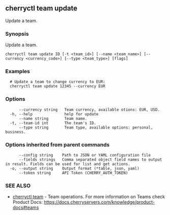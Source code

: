 ## cherryctl team update

Update a team.

### Synopsis

Update a team.

```
cherryctl team update ID [-t <team_id>] [--name <team_name>] [--currency <currency_code>] [--type <team_type>] [flags]
```

### Examples

```
  # Update a team to change currency to EUR:
  cherryctl team update 12345 --currency EUR
```

### Options

```
      --currency string   Team currency, available otions: EUR, USD.
  -h, --help              help for update
      --name string       Team name.
  -t, --team-id int       The team's ID.
      --type string       Team type, available options: personal, business.
```

### Options inherited from parent commands

```
      --config string    Path to JSON or YAML configuration file
      --fields strings   Comma separated object field names to output in result. Fields can be used for list and get actions.
  -o, --output string    Output format (*table, json, yaml)
      --token string     API Token (CHERRY_AUTH_TOKEN)
```

### SEE ALSO

* [cherryctl team](cherryctl_team.md)	 - Team operations. For more information on Teams check Product Docs: https://docs.cherryservers.com/knowledge/product-docs#teams

